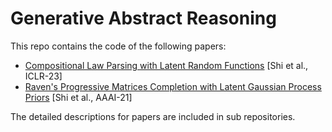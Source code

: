 # Generative Abstract Reasoning
This repo contains the code of the following papers:
- [Compositional Law Parsing with Latent Random Functions](https://openreview.net/forum?id=PEuxUXIMLlA) [Shi et al., ICLR-23]
- [Raven's Progressive Matrices Completion with Latent Gaussian Process Priors](https://arxiv.org/abs/2103.12045) [Shi et al., AAAI-21]

The detailed descriptions for papers are included in sub repositories.

